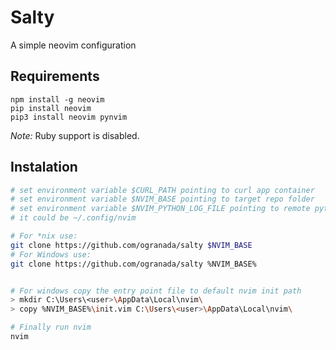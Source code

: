 
# Salty

A simple neovim configuration


## Requirements

```
npm install -g neovim
pip install neovim
pip3 install neovim pynvim
```

*Note:* Ruby support is disabled.

## Instalation

```bash
# set environment variable $CURL_PATH pointing to curl app container
# set environment variable $NVIM_BASE pointing to target repo folder
# set environment variable $NVIM_PYTHON_LOG_FILE pointing to remote python plugin logfile path
# it could be ~/.config/nvim

# For *nix use:
git clone https://github.com/ogranada/salty $NVIM_BASE
# For Windows use:
git clone https://github.com/ogranada/salty %NVIM_BASE%


# For windows copy the entry point file to default nvim init path
> mkdir C:\Users\<user>\AppData\Local\nvim\
> copy %NVIM_BASE%\init.vim C:\Users\<user>\AppData\Local\nvim\

# Finally run nvim
nvim

```

